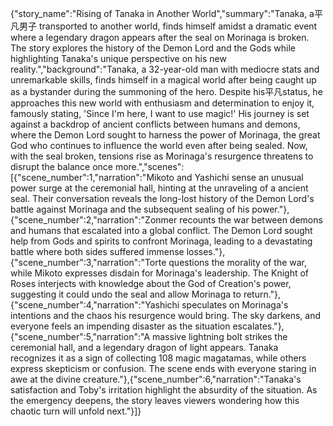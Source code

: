 {"story_name":"Rising of Tanaka in Another World","summary":"Tanaka, a平凡男子 transported to another world, finds himself amidst a dramatic event where a legendary dragon appears after the seal on Morinaga is broken. The story explores the history of the Demon Lord and the Gods while highlighting Tanaka's unique perspective on his new reality.","background":"Tanaka, a 32-year-old man with mediocre stats and unremarkable skills, finds himself in a magical world after being caught up as a bystander during the summoning of the hero. Despite his平凡status, he approaches this new world with enthusiasm and determination to enjoy it, famously stating, 'Since I'm here, I want to use magic!' His journey is set against a backdrop of ancient conflicts between humans and demons, where the Demon Lord sought to harness the power of Morinaga, the great God who continues to influence the world even after being sealed. Now, with the seal broken, tensions rise as Morinaga's resurgence threatens to disrupt the balance once more.","scenes":[{"scene_number":1,"narration":"Mikoto and Yashichi sense an unusual power surge at the ceremonial hall, hinting at the unraveling of a ancient seal. Their conversation reveals the long-lost history of the Demon Lord's battle against Morinaga and the subsequent sealing of his power."},{"scene_number":2,"narration":"Zonmer recounts the war between demons and humans that escalated into a global conflict. The Demon Lord sought help from Gods and spirits to confront Morinaga, leading to a devastating battle where both sides suffered immense losses."},{"scene_number":3,"narration":"Torte questions the morality of the war, while Mikoto expresses disdain for Morinaga's leadership. The Knight of Roses interjects with knowledge about the God of Creation's power, suggesting it could undo the seal and allow Morinaga to return."},{"scene_number":4,"narration":"Yashichi speculates on Morinaga's intentions and the chaos his resurgence would bring. The sky darkens, and everyone feels an impending disaster as the situation escalates."},{"scene_number":5,"narration":"A massive lightning bolt strikes the ceremonial hall, and a legendary dragon of light appears. Tanaka recognizes it as a sign of collecting 108 magic magatamas, while others express skepticism or confusion. The scene ends with everyone staring in awe at the divine creature."},{"scene_number":6,"narration":"Tanaka's satisfaction and Toby's irritation highlight the absurdity of the situation. As the emergency deepens, the story leaves viewers wondering how this chaotic turn will unfold next."}]}